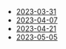 - [2023-03-31](meetings/2023-03-31.md)
- [2023-04-07](meetings/2023-04-07.md)
- [2023-04-21](meetings/2023-04-21.md)
- [2023-05-05](meetings/2023-05-05.md)
